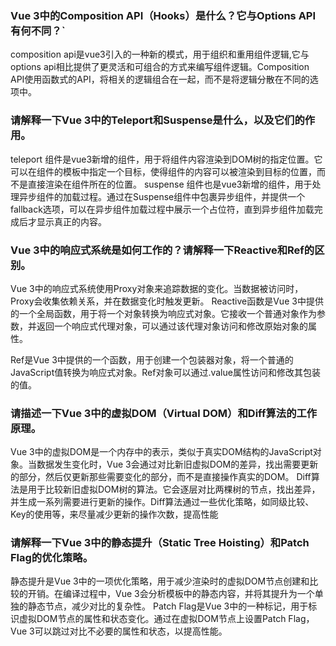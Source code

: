 ### Vue 3中的Composition API（Hooks）是什么？它与Options API有何不同？`
composition api是vue3引入的一种新的模式，用于组织和重用组件逻辑,它与options api相比提供了更灵活和可组合的方式来编写组件逻辑。Composition API使用函数式的API，将相关的逻辑组合在一起，而不是将逻辑分散在不同的选项中。

### 请解释一下Vue 3中的Teleport和Suspense是什么，以及它们的作用。
teleport 组件是vue3新增的组件，用于将组件内容渲染到DOM树的指定位置。它可以在组件的模板中指定一个目标，使得组件的内容可以被渲染到目标的位置，而不是直接渲染在组件所在的位置。
suspense 组件也是vue3新增的组件，用于处理异步组件的加载过程。通过在Suspense组件中包裹异步组件，并提供一个fallback选项，可以在异步组件加载过程中展示一个占位符，直到异步组件加载完成后才显示真正的内容。

### Vue 3中的响应式系统是如何工作的？请解释一下Reactive和Ref的区别。
Vue 3中的响应式系统使用Proxy对象来追踪数据的变化。当数据被访问时，Proxy会收集依赖关系，并在数据变化时触发更新。
Reactive函数是Vue 3中提供的一个全局函数，用于将一个对象转换为响应式对象。它接收一个普通对象作为参数，并返回一个响应式代理对象，可以通过该代理对象访问和修改原始对象的属性。

Ref是Vue 3中提供的一个函数，用于创建一个包装器对象，将一个普通的JavaScript值转换为响应式对象。Ref对象可以通过.value属性访问和修改其包装的值。

### 请描述一下Vue 3中的虚拟DOM（Virtual DOM）和Diff算法的工作原理。
Vue 3中的虚拟DOM是一个内存中的表示，类似于真实DOM结构的JavaScript对象。当数据发生变化时，Vue 3会通过对比新旧虚拟DOM的差异，找出需要更新的部分，然后仅更新那些需要变化的部分，而不是直接操作真实的DOM。
Diff算法是用于比较新旧虚拟DOM树的算法。它会逐层对比两棵树的节点，找出差异，并生成一系列需要进行更新的操作。Diff算法通过一些优化策略，如同级比较、Key的使用等，来尽量减少更新的操作次数，提高性能

### 请解释一下Vue 3中的静态提升（Static Tree Hoisting）和Patch Flag的优化策略。
静态提升是Vue 3中的一项优化策略，用于减少渲染时的虚拟DOM节点创建和比较的开销。在编译过程中，Vue 3会分析模板中的静态内容，并将其提升为一个单独的静态节点，减少对比的复杂性。
Patch Flag是Vue 3中的一种标记，用于标识虚拟DOM节点的属性和状态变化。通过在虚拟DOM节点上设置Patch Flag，Vue 3可以跳过对比不必要的属性和状态，以提高性能。

